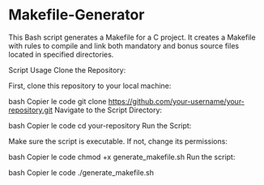 # Makefile-Generator
This Bash script generates a Makefile for a C project. It creates a Makefile with rules to compile and link both mandatory and bonus source files located in specified directories.

Script Usage
Clone the Repository:

First, clone this repository to your local machine:

bash
Copier le code
git clone https://github.com/your-username/your-repository.git
Navigate to the Script Directory:

bash
Copier le code
cd your-repository
Run the Script:

Make sure the script is executable. If not, change its permissions:

bash
Copier le code
chmod +x generate_makefile.sh
Run the script:

bash
Copier le code
./generate_makefile.sh
